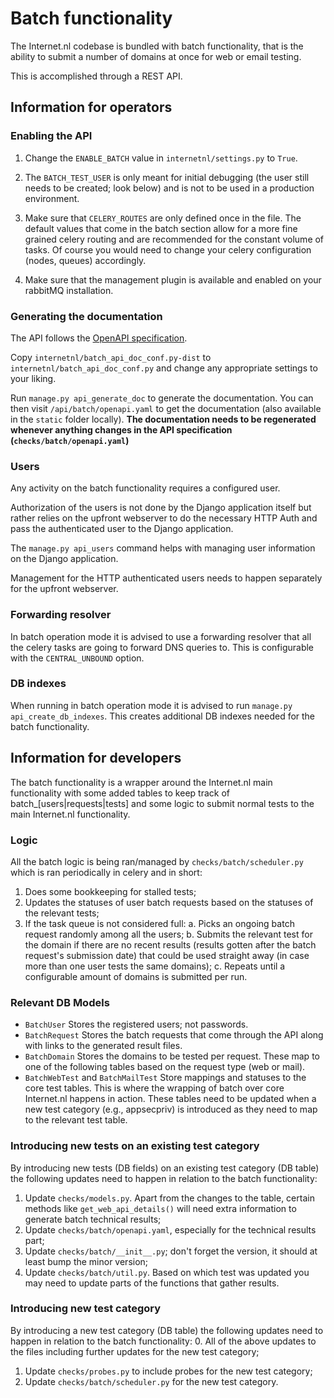 # Batch functionality

The Internet.nl codebase is bundled with batch functionality, that is the
ability to submit a number of domains at once for web or email testing.

This is accomplished through a REST API.

## Information for operators

### Enabling the API
1. Change the `ENABLE_BATCH` value in `internetnl/settings.py` to `True`.

2. The `BATCH_TEST_USER` is only meant for initial debugging (the user still
   needs to be created; look below) and is not to be used in a production
   environment.

3. Make sure that `CELERY_ROUTES` are only defined once in the file. The
   default values that come in the batch section allow for a more fine grained
   celery routing and are recommended for the constant volume of tasks.
   Of course you would need to change your celery configuration (nodes, queues)
   accordingly.

4. Make sure that the management plugin is available and enabled on your
   rabbitMQ installation.

### Generating the documentation
The API follows the [OpenAPI specification](https://swagger.io/specification/).

Copy `internetnl/batch_api_doc_conf.py-dist` to
`internetnl/batch_api_doc_conf.py` and change any appropriate settings to your
liking.

Run `manage.py api_generate_doc` to generate the documentation. You
can then visit `/api/batch/openapi.yaml` to get the documentation (also
available in the `static` folder locally). **The documentation needs to be
regenerated whenever anything changes in the API specification
(`checks/batch/openapi.yaml`)**

### Users
Any activity on the batch functionality requires a configured user.

Authorization of the users is not done by the Django application itself but
rather relies on the upfront webserver to do the necessary HTTP Auth and pass
the authenticated user to the Django application.

The `manage.py api_users` command helps with managing user information on the
Django application.

Management for the HTTP authenticated users needs to happen separately for the
upfront webserver.

### Forwarding resolver
In batch operation mode it is advised to use a forwarding resolver that all the
celery tasks are going to forward DNS queries to. This is configurable with the
`CENTRAL_UNBOUND` option.

### DB indexes
When running in batch operation mode it is advised to run
`manage.py api_create_db_indexes`. This creates additional DB indexes needed
for the batch functionality.


## Information for developers

The batch functionality is a wrapper around the Internet.nl main functionality
with some added tables to keep track of batch_[users|requests|tests] and some
logic to submit normal tests to the main Internet.nl functionality.

### Logic

All the batch logic is being ran/managed by `checks/batch/scheduler.py` which
is ran periodically in celery and in short:
1. Does some bookkeeping for stalled tests;
2. Updates the statuses of user batch requests based on the statuses of the
   relevant tests;
3. If the task queue is not considered full:
   a. Picks an ongoing batch request randomly among all the users;
   b. Submits the relevant test for the domain if there are no recent results
      (results gotten after the batch request's submission date) that could be
      used straight away (in case more than one user tests the same domains);
   c. Repeats until a configurable amount of domains is submitted per run.

### Relevant DB Models

- `BatchUser`
  Stores the registered users; not passwords.
- `BatchRequest`
  Stores the batch requests that come through the API along with links to the
  generated result files.
- `BatchDomain`
  Stores the domains to be tested per request. These map to one of the
  following tables based on the request type (web or mail).
- `BatchWebTest` and `BatchMailTest`
  Store mappings and statuses to the core test tables. This is where the
  wrapping of batch over core Internet.nl happens in action.
  These tables need to be updated when a new test category (e.g., appsecpriv)
  is introduced as they need to map to the relevant test table.

### Introducing new tests on an existing test category

By introducing new tests (DB fields) on an existing test category (DB table)
the following updates need to happen in relation to the batch functionality:
1. Update `checks/models.py`. Apart from the changes to the table, certain
   methods like `get_web_api_details()` will need extra information to generate
   batch technical results;
2. Update `checks/batch/openapi.yaml`, especially for the technical results
   part;
3. Update `checks/batch/__init__.py`; don't forget the version, it should at
   least bump the minor version;
4. Update `checks/batch/util.py`. Based on which test was updated you may need
   to update parts of the functions that gather results.

### Introducing new test category

By introducing a new test category (DB table) the following updates need to
happen in relation to the batch functionality:
0. All of the above updates to the files including further updates for the new
   test category;
1. Update `checks/probes.py` to include probes for the new test category;
2. Update `checks/batch/scheduler.py` for the new test category.
